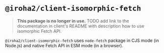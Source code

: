 # `@iroha2/client-isomorphic-fetch`

> **This package is no longer in use.** TODO add link to the documentation in client's README with description how to use isomorphic Fetch API.

`@iroha2/client-isomorphic-fetch` uses `node-fetch` package in CJS mode (in Node.js) and native Fetch API in ESM mode (in a browser).
